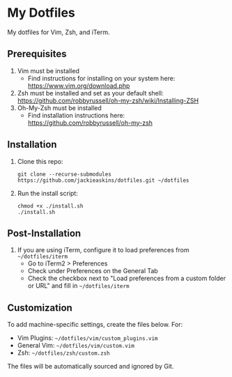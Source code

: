 # My Dotfiles
My dotfiles for Vim, Zsh, and iTerm.

## Prerequisites
1. Vim must be installed
    - Find instructions for installing on your system here: https://www.vim.org/download.php
2. Zsh must be installed and set as your default shell: https://github.com/robbyrussell/oh-my-zsh/wiki/Installing-ZSH
3. Oh-My-Zsh must be installed
    - Find installation instructions here: https://github.com/robbyrussell/oh-my-zsh

## Installation
1. Clone this repo:

   ```
   git clone --recurse-submodules https://github.com/jackieaskins/dotfiles.git ~/dotfiles
   ```

2. Run the install script:

   ```
   chmod +x ./install.sh
   ./install.sh
   ```

## Post-Installation
1. If you are using iTerm, configure it to load preferences from `~/dotfiles/iterm`
    - Go to iTerm2 > Preferences
    - Check under Preferences on the General Tab
    - Check the checkbox next to "Load preferences from a custom folder or URL" and fill in `~/dotfiles/iterm`

## Customization
To add machine-specific settings, create the files below. For:
- Vim Plugins: `~/dotfiles/vim/custom_plugins.vim`
- General Vim: `~/dotfiles/vim/custom.vim`
- Zsh: `~/dotfiles/zsh/custom.zsh`

The files will be automatically sourced and ignored by Git.
